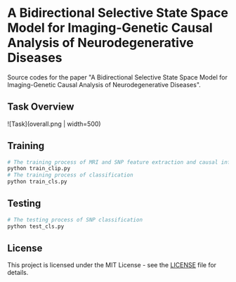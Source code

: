 # A Bidirectional Selective State Space Model for Imaging-Genetic Causal Analysis of Neurodegenerative Diseases

Source codes for the paper "A Bidirectional Selective State Space Model for Imaging-Genetic Causal Analysis of Neurodegenerative Diseases".

## Task Overview

![Task](overall.png | width=500)

## Training

```bash
# The training process of MRI and SNP feature extraction and causal inference
python train_clip.py
# The training process of classification
python train_cls.py
```
## Testing

```bash
# The testing process of SNP classification
python test_cls.py
```

## License

This project is licensed under the MIT License - see the [LICENSE](LICENSE) file for details.
